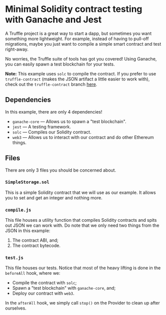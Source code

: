 # Minimal Solidity contract testing with Ganache and Jest

A Truffle project is a great way to start a dapp, but sometimes you want something more lightweight. For example, instead of having to pull-off migrations, maybe you just want to compile a simple smart contract and test right-away.

No worries, the Truffle suite of tools has got you covered! Using Ganache, you can easily spawn a test blockchain for your tests.

**Note:** This example uses `solc` to compile the contract. If you prefer to use `truffle-contract` (makes the JSON artifact a little easier to work with), check out the `truffle-contract` branch [here](https://github.com/adrianmcli/ganache-jest-example/tree/truffle-contract).

## Dependencies

In this example, there are only 4 dependencies!

- `ganache-core` — Allows us to spawn a "test blockchain".
- `jest` — A testing framework.
- `solc` — Compiles our Solidity contract.
- `web3` — Allows us to interact with our contract and do other Ethereum things.

## Files

There are only 3 files you should be concerned about.

### `SimpleStorage.sol`

This is a simple Solidity contract that we will use as our example. It allows you to set and get an integer and nothing more.

### `compile.js`

This file houses a utility function that compiles Solidity contracts and spits out JSON we can work with. Do note that we only need two things from the JSON in this example:

1. The contract ABI, and;
2. The contract bytecode.

### `test.js`

This file houses our tests. Notice that most of the heavy lifting is done in the `beforeAll` hook, where we:

- Compile the contract with `solc`;
- Spawn a "test blockchain" with `ganache-core`, and;
- Deploy our contract with `web3`.

In the `afterAll` hook, we simply call `stop()` on the Provider to clean up after ourselves.
